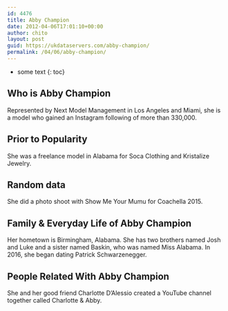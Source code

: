```yaml
---
id: 4476
title: Abby Champion
date: 2012-04-06T17:01:10+00:00
author: chito
layout: post
guid: https://ukdataservers.com/abby-champion/
permalink: /04/06/abby-champion/
---
```


* some text
{: toc}
          
          
## Who is  Abby Champion
                  
                  
                  
Represented by Next Model Management in Los Angeles and Miami, she is a model who gained an Instagram following of more than 330,000.
                  
                
                
                
## Prior to Popularity 
                  
                  
                  
She was a freelance model in Alabama for Soca Clothing and Kristalize Jewelry.
                  
                
                
                
## Random data 
                  
                  
                  
She did a photo shoot with Show Me Your Mumu for Coachella 2015.
                  
                
                
                
## Family & Everyday Life of Abby Champion
                  
                  
                  
Her hometown is Birmingham, Alabama. She has two brothers named Josh and Luke and a sister named Baskin, who was named Miss Alabama. In 2016, she began dating Patrick Schwarzenegger.
                  
                
                
                
## People Related With  Abby Champion
                  
                  
                  
She and her good friend Charlotte D&#8217;Alessio created a YouTube channel together called Charlotte & Abby.
                  
                
              
            
          
          
          
    
    
  
